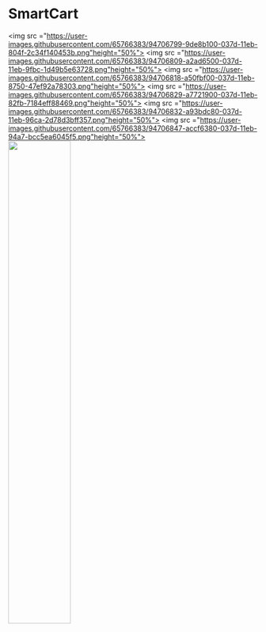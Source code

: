 # SmartCart
 
<img src ="https://user-images.githubusercontent.com/65766383/94706799-9de8b100-037d-11eb-804f-2c34f140453b.png"height="50%"></img>
<img src ="https://user-images.githubusercontent.com/65766383/94706809-a2ad6500-037d-11eb-9fbc-1d49b5e63728.png"height="50%"></img>
<img src ="https://user-images.githubusercontent.com/65766383/94706818-a50fbf00-037d-11eb-8750-47ef92a78303.png"height="50%"></img>
<img src ="https://user-images.githubusercontent.com/65766383/94706829-a7721900-037d-11eb-82fb-7184eff88469.png"height="50%"></img>
<img src ="https://user-images.githubusercontent.com/65766383/94706832-a93bdc80-037d-11eb-96ca-2d78d3bff357.png"height="50%"></img>
<img src ="https://user-images.githubusercontent.com/65766383/94706847-accf6380-037d-11eb-94a7-bcc5ea6045f5.png"height="50%"></img>
<img src ="https://user-images.githubusercontent.com/65766383/94706852-ae992700-037d-11eb-9eca-20959d6a9428.png" height="50%"></img>
